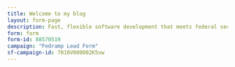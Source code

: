 ```yaml
---
title: Welcome to my blog
layout: form-page
description: Fast, flexible software development that meets federal security standards. Want to learn more about GitHub’s FedRAMP authorization? Let’s talk.
form: form
form-id: 88570519
campaign: "Fedramp Lead Form"
sf-campaign-id: 7010V000002K5vw
---
```

